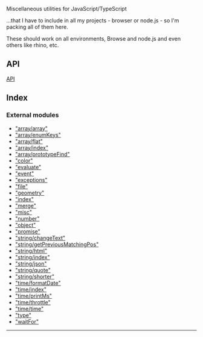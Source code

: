 
Miscellaneous utilities for JavaScript/TypeScript

...that I have to include in all my projects - browser or node.js - so I'm packing all of them here.

These should work on all environments, Browse and node.js and even others like rhino, etc.

API
---

[API](api/README.md)

## Index

### External modules

* ["array/array"](modules/_array_array_.md)
* ["array/enumKeys"](modules/_array_enumkeys_.md)
* ["array/flat"](modules/_array_flat_.md)
* ["array/index"](modules/_array_index_.md)
* ["array/prototypeFind"](modules/_array_prototypefind_.md)
* ["color"](modules/_color_.md)
* ["evaluate"](modules/_evaluate_.md)
* ["event"](modules/_event_.md)
* ["exceptions"](modules/_exceptions_.md)
* ["file"](modules/_file_.md)
* ["geometry"](modules/_geometry_.md)
* ["index"](modules/_index_.md)
* ["merge"](modules/_merge_.md)
* ["misc"](modules/_misc_.md)
* ["number"](modules/_number_.md)
* ["object"](modules/_object_.md)
* ["promise"](modules/_promise_.md)
* ["string/changeText"](modules/_string_changetext_.md)
* ["string/getPreviousMatchingPos"](modules/_string_getpreviousmatchingpos_.md)
* ["string/html"](modules/_string_html_.md)
* ["string/index"](modules/_string_index_.md)
* ["string/json"](modules/_string_json_.md)
* ["string/quote"](modules/_string_quote_.md)
* ["string/shorter"](modules/_string_shorter_.md)
* ["time/formatDate"](modules/_time_formatdate_.md)
* ["time/index"](modules/_time_index_.md)
* ["time/printMs"](modules/_time_printms_.md)
* ["time/throttle"](modules/_time_throttle_.md)
* ["time/time"](modules/_time_time_.md)
* ["type"](modules/_type_.md)
* ["waitFor"](modules/_waitfor_.md)

---

